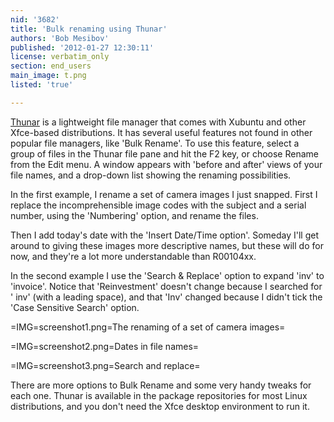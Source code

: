 ```yaml
---
nid: '3682'
title: 'Bulk renaming using Thunar'
authors: 'Bob Mesibov'
published: '2012-01-27 12:30:11'
license: verbatim_only
section: end_users
main_image: t.png
listed: 'true'

---
```

[Thunar](http://thunar.xfce.org/) is a lightweight file manager that comes with Xubuntu and other Xfce-based distributions. It has several useful features not found in other popular file managers, like 'Bulk Rename'. To use this feature, select a group of files in the Thunar file pane and hit the F2 key, or choose Rename from the Edit menu. A window appears with 'before and after' views of your file names, and a drop-down list showing the renaming possibilities.

<!--break-->

In the first example, I rename a set of camera images I just snapped. First I replace the incomprehensible image codes with the subject and a serial number, using the 'Numbering' option, and rename the files.

Then I add today's date with the 'Insert Date/Time option'. Someday I'll get around to giving these images more descriptive names, but these will do for now, and they're a lot more understandable than R00104xx.

In the second example I use the 'Search & Replace' option to expand 'inv' to 'invoice'. Notice that 'Reinvestment' doesn't change because I searched for ' inv' (with a leading space), and that 'Inv' changed because I didn't tick the 'Case Sensitive Search' option.

=IMG=screenshot1.png=The renaming of a set of camera images=

=IMG=screenshot2.png=Dates in file names=

=IMG=screenshot3.png=Search and replace=

There are more options to Bulk Rename and some very handy tweaks for each one. Thunar is available in the package repositories for most Linux distributions, and you don't need the Xfce desktop environment to run it.
